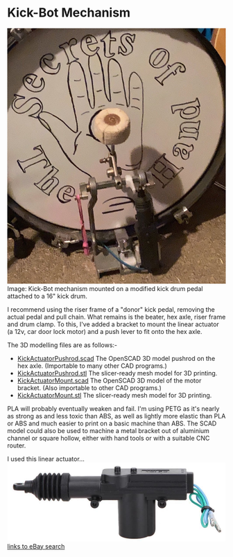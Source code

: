 # Kick-Bot Mechanism

![Kick-Bot mechanism mounted on a modified kick drum pedal attached to a 16" kick drum](../../img/IMG_6734.JPG)
Image: Kick-Bot mechanism mounted on a modified kick drum pedal attached to a 16" kick drum.

I recommend using the riser frame of a "donor" kick pedal, removing the actual pedal and pull chain. What remains is the beater, hex axle, riser frame and drum clamp. To this, I've added a bracket to mount the linear actuator (a 12v, car door lock motor) and a push lever to fit onto the hex axle.

The 3D modelling files are as follows:-
- [KickActuatorPushrod.scad](./KickActuatorPushrod.scad) The OpenSCAD 3D model pushrod on the hex axle. (Importable to many other CAD programs.)
- [KickActuatorPushrod.stl](./KickActuatorPushrod.stl) The slicer-ready mesh model for 3D printing.
- [KickActuatorMount.scad](./KickActuatorMount.scad) The OpenSCAD 3D model of the motor bracket. (Also importable to other CAD programs.)
- [KickActuatorMount.stl](./KickActuatorMount.stl) The slicer-ready mesh model for 3D printing.

PLA will probably eventually weaken and fail. I'm using PETG as it's nearly as strong as and less toxic than ABS, as well as lightly more elastic than PLA or ABS and much easier to print on a basic machine than ABS. The SCAD model could also be used to machine a metal bracket out of aluminium channel or square hollow, either with hand tools or with a suitable CNC router.

I used this linear actuator...
[![door lock motor](../../img/actuator.jpg) links to eBay search](https://www.ebay.com.au/sch/i.html?_nkw=car+door+lock+actuator&_sacat=131090&_sop=15&_svsrch=1)